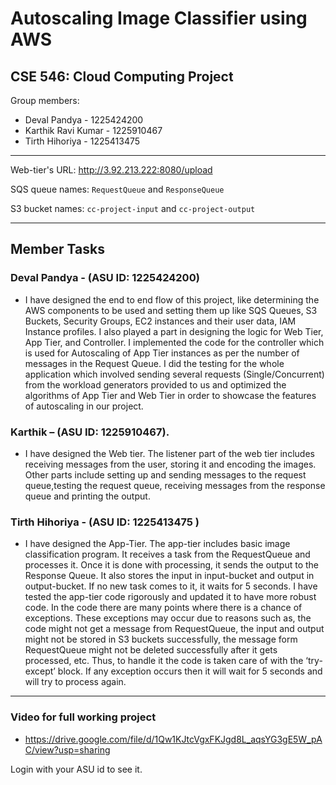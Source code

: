 # Autoscaling Image Classifier using AWS

## CSE 546: Cloud Computing Project 

Group members:
 - Deval Pandya - 1225424200
 - Karthik Ravi Kumar - 1225910467
 - Tirth Hihoriya - 1225413475 
 

<hr>

Web-tier's URL: http://3.92.213.222:8080/upload

SQS queue names: `RequestQueue` and `ResponseQueue`

S3 bucket names: `cc-project-input` and `cc-project-output`

<hr>

## Member Tasks
### Deval Pandya - (ASU ID: 1225424200)
 - I have designed the end to end flow of this project, like determining the AWS components to be used and setting them up like SQS Queues, S3 Buckets, Security Groups, EC2 instances and their user data, IAM Instance profiles. I also played a part in designing the logic for Web Tier, App Tier, and Controller. I implemented the code for the controller which is used for Autoscaling of App Tier instances as per the number of messages in the Request Queue. I did the testing for the whole application which involved sending several requests (Single/Concurrent) from the workload generators provided to us and optimized the algorithms of App Tier and Web Tier in order to showcase the features of autoscaling in our project. 

### Karthik – (ASU ID: 1225910467).
 - I have designed the Web tier. The listener part of the web tier includes receiving messages from the user, storing it and encoding the images. Other parts include setting up and sending messages to the request queue,testing the request queue, receiving messages from the response queue and printing the output.

### Tirth Hihoriya  -  (ASU ID: 1225413475 )
 - I have designed the App-Tier. The app-tier includes basic image classification program. It receives a task from the RequestQueue and processes it. Once it is done with processing, it sends the output to the Response Queue. It also stores the input in input-bucket and output in output-bucket. If no new task comes to it, it waits for 5 seconds. I have tested the app-tier code rigorously and updated it to have more robust code. In the code there are many points where there is a chance of exceptions. These exceptions may occur due to reasons such as, the code might not get a message from RequestQueue, the input and output might not be stored in S3 buckets successfully, the message form RequestQueue might not be deleted successfully after it gets processed, etc. Thus, to handle it the code is taken care of with the ‘try-except’ block. If any exception occurs then it will wait for 5 seconds and will try to process again.
 
 <hr>
 
### Video for full working project

- https://drive.google.com/file/d/1Qw1KJtcVgxFKJgd8L_aqsYG3gE5W_pAC/view?usp=sharing

Login with your ASU id to see it.






